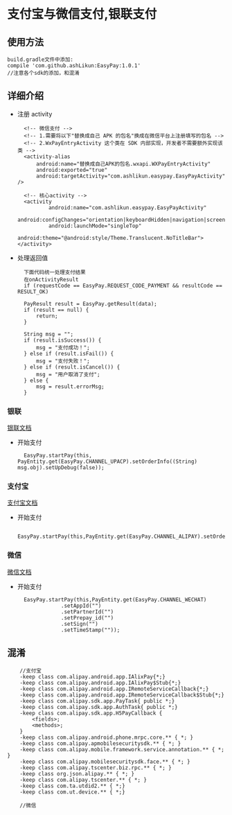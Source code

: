 # 支付宝与微信支付,银联支付
## 使用方法

    build.gradle文件中添加:
    compile 'com.github.ashLikun:EasyPay:1.0.1'
    //注意各个sdk的添加，和混淆

## 详细介绍
   
* 注册 activity  
    
        <!-- 微信支付 -->
        <!-- 1.需要将以下"替换成自己 APK 的包名"换成在微信平台上注册填写的包名 -->
        <!-- 2.WxPayEntryActivity 这个类在 SDK 内部实现，开发者不需要额外实现该类 -->
        <activity-alias
            android:name="替换成自己APK的包名.wxapi.WXPayEntryActivity"
            android:exported="true"
            android:targetActivity="com.ashlikun.easypay.EasyPayActivity" />
       
        <!-- 核心activity -->
        <activity
                android:name="com.ashlikun.easypay.EasyPayActivity"
                android:configChanges="orientation|keyboardHidden|navigation|screenSize"
                android:launchMode="singleTop"
                android:theme="@android:style/Theme.Translucent.NoTitleBar"></activity>
* 处理返回值

        下面代码统一处理支付结果
        在onActivityResult
        if (requestCode == EasyPay.REQUEST_CODE_PAYMENT && resultCode == RESULT_OK)
        
        PayResult result = EasyPay.getResult(data);
        if (result == null) {
            return;
        }
    
        String msg = "";
        if (result.isSuccess()) {
            msg = "支付成功！";
        } else if (result.isFail()) {
            msg = "支付失败！";
        } else if (result.isCancel()) {
            msg = "用户取消了支付";
        } else {
            msg = result.errorMsg;
        }
### 银联
[银联文档](https://open.unionpay.com/ajweb/help/file/techFile?productId=3)
* 开始支付

        EasyPay.startPay(this, PayEntity.get(EasyPay.CHANNEL_UPACP).setOrderInfo((String) msg.obj).setUpDebug(false));

### 支付宝
[支付宝文档](https://docs.open.alipay.com/204/105296/)
* 开始支付

        EasyPay.startPay(this,PayEntity.get(EasyPay.CHANNEL_ALIPAY).setOrderInfo("orderinfo"));

### 微信
[微信文档](https://pay.weixin.qq.com/wiki/doc/api/app/app.php?chapter=8_5)
* 开始支付

        EasyPay.startPay(this,PayEntity.get(EasyPay.CHANNEL_WECHAT)
                    .setAppId("")
                    .setPartnerId("")
                    .setPrepay_id("")
                    .setSign("")
                    .setTimeStamp(""));

## 混淆
        //支付宝
        -keep class com.alipay.android.app.IAlixPay{*;}
        -keep class com.alipay.android.app.IAlixPay$Stub{*;}
        -keep class com.alipay.android.app.IRemoteServiceCallback{*;}
        -keep class com.alipay.android.app.IRemoteServiceCallback$Stub{*;}
        -keep class com.alipay.sdk.app.PayTask{ public *;}
        -keep class com.alipay.sdk.app.AuthTask{ public *;}
        -keep class com.alipay.sdk.app.H5PayCallback {
            <fields>;
            <methods>;
        }
        -keep class com.alipay.android.phone.mrpc.core.** { *; }
        -keep class com.alipay.apmobilesecuritysdk.** { *; }
        -keep class com.alipay.mobile.framework.service.annotation.** { *; }
        -keep class com.alipay.mobilesecuritysdk.face.** { *; }
        -keep class com.alipay.tscenter.biz.rpc.** { *; }
        -keep class org.json.alipay.** { *; }
        -keep class com.alipay.tscenter.** { *; }
        -keep class com.ta.utdid2.** { *;}
        -keep class com.ut.device.** { *;}

        //微信